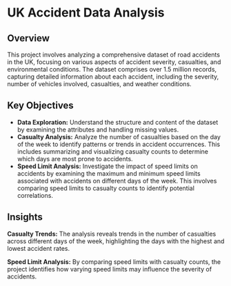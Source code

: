 <!DOCTYPE html>
<html lang="en">
<head>
</head>
<body>
    <div class="container">
        <h1>UK Accident Data Analysis</h1>

  <h2>Overview</h2>
  <p>
      This project involves analyzing a comprehensive dataset of road accidents in the UK, focusing on various aspects of accident severity, casualties, and environmental conditions. The dataset comprises over 1.5 million records, capturing detailed information about each accident, including the severity, number of vehicles involved, casualties, and weather conditions.
  </p>

  <h2>Key Objectives</h2>
  <ul>
      <li><strong>Data Exploration:</strong> Understand the structure and content of the dataset by examining the attributes and handling missing values.</li>
      <li><strong>Casualty Analysis:</strong> Analyze the number of casualties based on the day of the week to identify patterns or trends in accident occurrences. This includes summarizing and visualizing casualty counts to determine which days are most prone to accidents.</li>
      <li><strong>Speed Limit Analysis:</strong> Investigate the impact of speed limits on accidents by examining the maximum and minimum speed limits associated with accidents on different days of the week. This involves comparing speed limits to casualty counts to identify potential correlations.</li>
  </ul>

  <h2>Insights</h2>
  <p>
      <strong>Casualty Trends:</strong> The analysis reveals trends in the number of casualties across different days of the week, highlighting the days with the highest and lowest accident rates.
  </p>
  <p>
      <strong>Speed Limit Analysis:</strong> By comparing speed limits with casualty counts, the project identifies how varying speed limits may influence the severity of accidents.
  </p>
</div>
</body>
</html>
